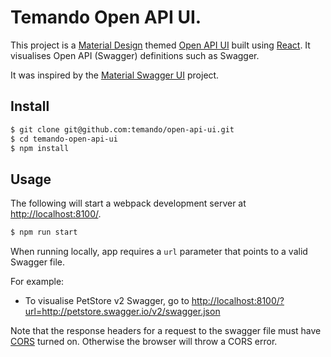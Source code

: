 # Temando Open API UI.

This project is a [Material Design](https://material.io/) themed [Open API UI](https://www.openapis.org/) built using [React](https://facebook.github.io/react/). It visualises Open API (Swagger) definitions such as Swagger.

It was inspired by the [Material Swagger UI](https://github.com/legendecas/material-swagger-ui) project.

## Install

```sh
$ git clone git@github.com:temando/open-api-ui.git
$ cd temando-open-api-ui
$ npm install
```

## Usage

The following will start a webpack development server at [http://localhost:8100/](http://localhost:8100/).

```sh
$ npm run start
```
When running locally, app requires a `url` parameter that points to a valid Swagger file.

For example:
- To visualise PetStore v2 Swagger, go to <http://localhost:8100/?url=http://petstore.swagger.io/v2/swagger.json>

Note that the response headers for a request to the swagger file must have [CORS](https://developer.mozilla.org/en-US/docs/Web/HTTP/Access_control_CORS) turned on. Otherwise the browser will throw a CORS error.
